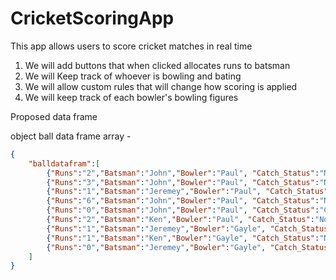 # CricketScoringApp

This app allows users to score cricket matches in real time

1) We will add buttons that when clicked allocates runs to batsman
2) We will Keep track of whoever is bowling and bating
3) We will allow custom rules that will change how scoring is applied
4) We will keep track of each bowler's bowling figures

Proposed data frame

object ball data frame array - 

```json
{
	"balldatafram":[
		{"Runs":"2","Batsman":"John","Bowler":"Paul", "Catch_Status":"No Out","overballcount":"0.1","legality":"le"},
		{"Runs":"3","Batsman":"John","Bowler":"Paul", "Catch_Status":"No Out","overballcount":"0.2","legality":"le"},
		{"Runs":"1","Batsman":"Jeremey","Bowler":"Paul", "Catch_Status":"No Out","overballcount":"0.3","legality":"le"},
		{"Runs":"6","Batsman":"John","Bowler":"Paul", "Catch_Status":"No Out","overballcount":"0.4","legality":"le"},
		{"Runs":"0","Batsman":"John","Bowler":"Paul", "Catch_Status":"Catch Out","overballcount":"0.5","legality":"le"},
		{"Runs":"2","Batsman":"Ken","Bowler":"Paul", "Catch_Status":"No Out","overballcount":"0.6","legality":"le"},
		{"Runs":"1","Batsman":"Jeremey","Bowler":"Gayle", "Catch_Status":"No Out","overballcount":"1.1","legality":"le"},
		{"Runs":"1","Batsman":"Ken","Bowler":"Gayle", "Catch_Status":"No Out","overballcount":"1.11","legality":"il_w"},
		{"Runs":"0","Batsman":"Jeremey","Bowler":"Gayle", "Catch_Status":"No Out","overballcount":"1.2","legality":"le_by"}
	]
}
```
